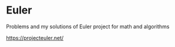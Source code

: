 # Euler

Problems and my solutions of Euler project for math and algorithms

https://projecteuler.net/


